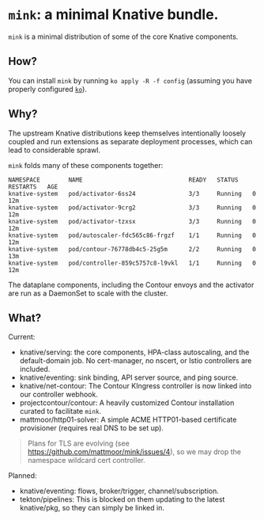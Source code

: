 # `mink`: a minimal Knative bundle.

`mink` is a minimal distribution of some of the core Knative components.

## How?

You can install `mink` by running `ko apply -R -f config` (assuming you have properly configured [`ko`](https://github.com/google/ko)).


## Why?

The upstream Knative distributions keep themselves intentionally loosely coupled and run extensions as separate deployment processes, which can lead to considerable sprawl.

`mink` folds many of these components together:

```
NAMESPACE        NAME                              READY   STATUS    RESTARTS   AGE
knative-system   pod/activator-6ss24               3/3     Running   0          12m
knative-system   pod/activator-9crg2               3/3     Running   0          12m
knative-system   pod/activator-tzxsx               3/3     Running   0          12m
knative-system   pod/autoscaler-fdc565c86-frgzf    1/1     Running   0          12m
knative-system   pod/contour-76778db4c5-25g5m      2/2     Running   0          13m
knative-system   pod/controller-859c5757c8-l9vkl   1/1     Running   0          12m
```

The dataplane components, including the Contour envoys and the activator are run as a DaemonSet to scale with the cluster.


## What?

Current:
 - knative/serving: the core components, HPA-class autoscaling, and the default-domain job.  No cert-manager, no nscert, or Istio controllers are included.
 - knative/eventing: sink binding, API server source, and ping source.
 - knative/net-contour: The Contour KIngress controller is now linked into our controller webhook.
 - projectcontour/contour: A heavily customized Contour installation curated to facilitate `mink`.
 - mattmoor/http01-solver: A simple ACME HTTP01-based certificate provisioner (requires real DNS to be set up).

> Plans for TLS are evolving (see https://github.com/mattmoor/mink/issues/4), so we may drop the namespace wildcard cert controller.

Planned:
 - knative/eventing: flows, broker/trigger, channel/subscription.
 - tekton/pipelines: This is blocked on them updating to the latest knative/pkg, so they can simply be linked in.

